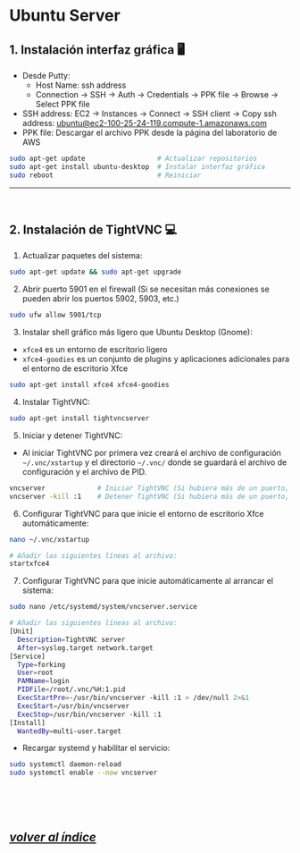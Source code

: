 # Ubuntu Server

## 1. Instalación interfaz gráfica 🖥️
- Desde Putty:
  - Host Name: ssh address
  - Connection -> SSH -> Auth -> Credentials -> PPK file -> Browse -> Select PPK file
- SSH address: EC2 -> Instances -> Connect -> SSH client -> Copy ssh address: ubuntu@ec2-100-25-24-119.compute-1.amazonaws.com
- PPK file: Descargar el archivo PPK desde la página del laboratorio de AWS

```bash	
sudo apt-get update                  # Actualizar repositorios
sudo apt-get install ubuntu-desktop  # Instalar interfaz gráfica
sudo reboot                          # Reiniciar
```
---
<br>

## 2. Instalación de TightVNC 💻

1. Actualizar paquetes del sistema:
```bash
sudo apt-get update && sudo apt-get upgrade
```

2. Abrir puerto 5901 en el firewall (Si se necesitan más conexiones se pueden abrir los puertos 5902, 5903, etc.)
```bash
sudo ufw allow 5901/tcp
```

3. Instalar shell gráfico más ligero que Ubuntu Desktop (Gnome):
- `xfce4` es un entorno de escritorio ligero
- `xfce4-goodies` es un conjunto de plugins y aplicaciones adicionales para el entorno de escritorio Xfce
```bash
sudo apt-get install xfce4 xfce4-goodies
```

4. Instalar TightVNC:
```bash
sudo apt-get install tightvncserver
```

5. Iniciar y detener TightVNC:
- Al iniciar TightVNC por primera vez creará el archivo de configuración `~/.vnc/xstartup` y el directorio `~/.vnc/` donde se guardará el archivo de configuración y el archivo de PID.
```bash
vncserver             # Iniciar TightVNC (Si hubiera más de un puerto, se especifica con vncserver :2, vncserver :3, etc.)
vncserver -kill :1    # Detener TightVNC (Si hubiera más de un puerto, se especifica con vncserver -kill :2, vncserver -kill :3, etc.)
```

6. Configurar TightVNC para que inicie el entorno de escritorio Xfce automáticamente:
```bash
nano ~/.vnc/xstartup

# Añadir las siguientes líneas al archivo:
startxfce4
```

7. Configurar TightVNC para que inicie automáticamente al arrancar el sistema:
```bash
sudo nano /etc/systemd/system/vncserver.service

# Añadir las siguientes líneas al archivo:
[Unit]
  Description=TightVNC server
  After=syslog.target network.target
[Service]
  Type=forking
  User=root
  PAMName=login
  PIDFile=/root/.vnc/%H:1.pid
  ExecStartPre=-/usr/bin/vncserver -kill :1 > /dev/null 2>&1
  ExecStart=/usr/bin/vncserver
  ExecStop=/usr/bin/vncserver -kill :1
[Install]
  WantedBy=multi-user.target
```
- Recargar systemd y habilitar el servicio:
```bash
sudo systemctl daemon-reload
sudo systemctl enable --now vncserver
```
<br><br><br>

## *[volver al índice](../index.md)*